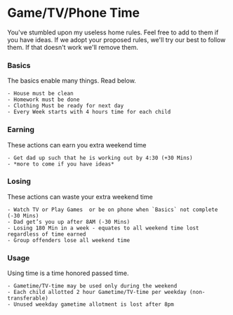 # Game/TV/Phone Time

You've stumbled upon my useless home rules. Feel free to add to them if you have ideas.  If we 
adopt your proposed rules, we'll try our best to follow them. If that doesn't work we'll remove them.

### Basics
The basics enable many things. Read below.
    
    - House must be clean
    - Homework must be done
    - Clothing Must be ready for next day
    - Every Week starts with 4 hours time for each child

### Earning
These actions can earn you extra weekend time
    
    - Get dad up such that he is working out by 4:30 (+30 Mins)
    - *more to come if you have ideas*

### Losing
These actions can waste your extra weekend time
    
    - Watch TV or Play Games  or be on phone when `Basics` not complete (-30 Mins)
    - Dad get’s you up after 8AM (-30 Mins)
    - Losing 180 Min in a week - equates to all weekend time lost regardless of time earned
    - Group offenders lose all weekend time

### Usage
Using time is a time honored passed time.

    - Gametime/TV-time may be used only during the weekend
    - Each child allotted 2 hour Gametime/TV-time per weekday (non-transferable)
    - Unused weekday gametime allotment is lost after 8pm

